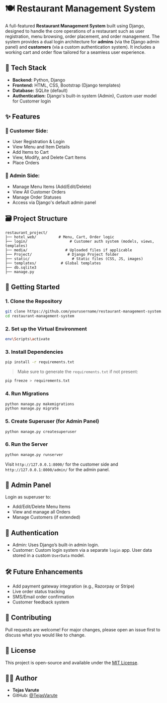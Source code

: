 
# 🍽️ Restaurant Management System

A full-featured **Restaurant Management System** built using Django, designed to handle the core operations of a restaurant such as user registration, menu browsing, order placement, and order management. The system provides a dual login architecture for **admins** (via the Django admin panel) and **customers** (via a custom authentication system). It includes a working cart and order flow tailored for a seamless user experience.

## 🔧 Tech Stack

- **Backend:** Python, Django
- **Frontend:** HTML, CSS, Bootstrap (Django templates)
- **Database:** SQLite (default)
- **Authentication:** Django's built-in system (Admin), Custom user model for Customer login

## ✨ Features

### 👤 Customer Side:
- User Registration & Login
- View Menu and Item Details
- Add Items to Cart
- View, Modify, and Delete Cart Items
- Place Orders

### 🔐 Admin Side:
- Manage Menu Items (Add/Edit/Delete)
- View All Customer Orders
- Manage Order Statuses
- Access via Django's default admin panel

## 🗃️ Project Structure

```
restaurant_project/
├── hotel_web/          # Menu, Cart, Order logic
├── login/                   # Customer auth system (models, views, templates)
├── media/                 # Uploaded files if applicable
├── Project/                # Django Project folder
├── static/                   # Static files (CSS, JS, images)
├── templates/           # Global templates
├── db.sqlite3
├── manage.py
```

## 🚀 Getting Started

### 1. Clone the Repository

```bash
git clone https://github.com/yourusername/restaurant-management-system.git
cd restaurant-management-system
```

### 2. Set up the Virtual Environment

```bash
env\Scripts\activate
```

### 3. Install Dependencies

```bash
pip install -r requirements.txt
```

> Make sure to generate the `requirements.txt` if not present:
```bash
pip freeze > requirements.txt
```

### 4. Run Migrations

```bash
python manage.py makemigrations
python manage.py migrate
```

### 5. Create Superuser (for Admin Panel)

```bash
python manage.py createsuperuser
```

### 6. Run the Server

```bash
python manage.py runserver
```

Visit `http://127.0.0.1:8000/` for the customer side and `http://127.0.0.1:8000/admin/` for the admin panel.

## 📂 Admin Panel

Login as superuser to:
- Add/Edit/Delete Menu Items
- View and manage all Orders
- Manage Customers (if extended)

## 🔐 Authentication

- Admin: Uses Django’s built-in admin login.
- Customer: Custom login system via a separate `login` app. User data stored in a custom `UserData` model.

<!-- ## 📸 Screenshots

>  -->

## 🛠️ Future Enhancements

- Add payment gateway integration (e.g., Razorpay or Stripe)
- Live order status tracking
- SMS/Email order confirmation
- Customer feedback system

## 🤝 Contributing

Pull requests are welcome! For major changes, please open an issue first to discuss what you would like to change.

## 📃 License

This project is open-source and available under the [MIT License](LICENSE).

## 👨‍💻 Author

- **Tejas Varute**
- GitHub: [@TejasVarute](https://github.com/TejasVarute)